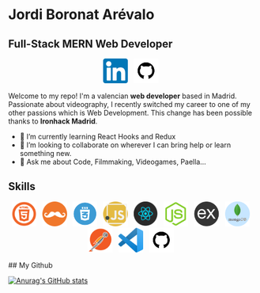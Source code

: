 # Jordi Boronat Arévalo
## Full-Stack MERN Web Developer


<p align='center'>
<a href="https://www.linkedin.com/in/jordi-boronat-arevalo/" target="_blank"><img height="50" src="./public/images/174857.png"></a>&nbsp;&nbsp;
<a href="https://github.com/jorboare" target="_blank"><img height="50" src="./public/images/github.png"></a>&nbsp;&nbsp;

</p>

Welcome to my repo! I'm a valencian **web developer** based in Madrid. Passionate about videography, I recently switched my career to one of my other passions which is Web Development. This change has been possible thanks to **Ironhack Madrid**.

- 🌱 I’m currently learning React Hooks and Redux
- 👯 I’m looking to collaborate on wherever I can bring help or learn something new.
- 💬 Ask me about Code, Filmmaking, Videogames, Paella...


## Skills
<p align='center'>
<img height="50" src="./public/images/html.webp">&nbsp;&nbsp;
<img height="50" src="./public/images/hbs.png">&nbsp;&nbsp;
<img height="50" src="./public/images/css.png">&nbsp;&nbsp;
<img height="50" src="./public/images/js.png">&nbsp;&nbsp;
<img height="50" src="./public/images/react.png">&nbsp;&nbsp;
<img height="50" src="./public/images/node.webp">&nbsp;&nbsp;
<img height="50" src="./public/images/express.png">&nbsp;&nbsp;
<img height="50" src="./public/images/mongoDB.png">&nbsp;&nbsp;
<img height="50" src="./public/images/postman.png">&nbsp;&nbsp;
<img height="50" src="./public/images/visualcode.png">&nbsp;&nbsp;
<img height="50" src="./public/images/github.png">&nbsp;&nbsp;

</p>
## My Github

[![Anurag's GitHub stats](https://github-readme-stats.vercel.app/api?username=jorboare)](https://github.com/anuraghazra/github-readme-stats)

